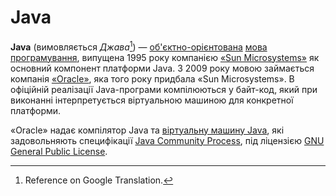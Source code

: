# Java

**Java** (вимовляється *Джава*[^1]) — [об'єктно-орієнтована](https://uk.wikipedia.org/wiki/%D0%9E%D0%B1%27%D1%94%D0%BA%D1%82%D0%BD%D0%BE-%D0%BE%D1%80%D1%96%D1%94%D0%BD%D1%82%D0%BE%D0%B2%D0%B0%D0%BD%D0%B5_%D0%BF%D1%80%D0%BE%D0%B3%D1%80%D0%B0%D0%BC%D1%83%D0%B2%D0%B0%D0%BD%D0%BD%D1%8F) 
[мова програмування](https://uk.wikipedia.org/wiki/%D0%9C%D0%BE%D0%B2%D0%B0_%D0%BF%D1%80%D0%BE%D0%B3%D1%80%D0%B0%D0%BC%D1%83%D0%B2%D0%B0%D0%BD%D0%BD%D1%8F), 
випущена 1995 року компанією [«Sun Microsystems»](https://uk.wikipedia.org/wiki/Sun_Microsystems) як 
основний компонент платформи Java. З 2009 року мовою займається компанія [«Oracle»](https://uk.wikipedia.org/wiki/Oracle_Corporation), 
яка того року придбала «Sun Microsystems». В офіційній реалізації Java-програми компілюються у байт-код, який при виконанні інтерпретується віртуальною машиною для конкретної платформи.

«Oracle» надає компілятор Java та 
[віртуальну машину Java](https://uk.wikipedia.org/wiki/%D0%92%D1%96%D1%80%D1%82%D1%83%D0%B0%D0%BB%D1%8C%D0%BD%D0%B0_%D0%BC%D0%B0%D1%88%D0%B8%D0%BD%D0%B0_Java), 
які задовольняють специфікації 
[Java Community Process](https://uk.wikipedia.org/wiki/Java_Community_Process), під ліцензією 
[GNU General Public License](https://uk.wikipedia.org/wiki/GNU_General_Public_License).

[^1]: Reference on Google Translation.